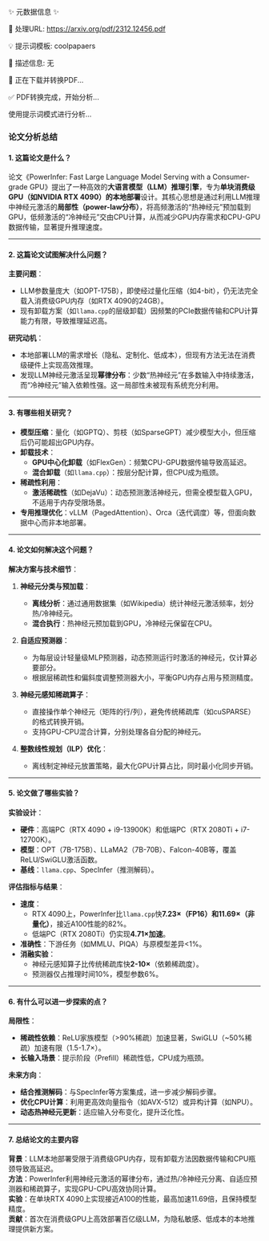 ✨ 元数据信息 ✨

📄 处理URL: https://arxiv.org/pdf/2312.12456.pdf

💡 提示词模板: coolpapaers

📝 描述信息: 无

🚀 正在下载并转换PDF...

✅ PDF转换完成，开始分析...

使用提示词模式进行分析...
### **论文分析总结**

#### **1. 这篇论文是什么？**  
论文《PowerInfer: Fast Large Language Model Serving with a Consumer-grade GPU》提出了一种高效的**大语言模型（LLM）推理引擎**，专为**单块消费级GPU（如NVIDIA RTX 4090）的本地部署**设计。其核心思想是通过利用LLM推理中神经元激活的**局部性（power-law分布）**，将高频激活的“热神经元”预加载到GPU，低频激活的“冷神经元”交由CPU计算，从而减少GPU内存需求和CPU-GPU数据传输，显著提升推理速度。

---

#### **2. 这篇论文试图解决什么问题？**  
**主要问题**：  
- LLM参数量庞大（如OPT-175B），即使经过量化压缩（如4-bit），仍无法完全载入消费级GPU内存（如RTX 4090的24GB）。  
- 现有卸载方案（如`llama.cpp`的层级卸载）因频繁的PCIe数据传输和CPU计算能力有限，导致推理延迟高。  

**研究动机**：  
- 本地部署LLM的需求增长（隐私、定制化、低成本），但现有方法无法在消费级硬件上实现高效推理。  
- 发现LLM神经元激活呈现**幂律分布**：少数“热神经元”在多数输入中持续激活，而“冷神经元”输入依赖性强。这一局部性未被现有系统充分利用。

---

#### **3. 有哪些相关研究？**  
- **模型压缩**：量化（如GPTQ）、剪枝（如SparseGPT）减少模型大小，但压缩后仍可能超出GPU内存。  
- **卸载技术**：  
  - **GPU中心化卸载**（如FlexGen）：频繁CPU-GPU数据传输导致高延迟。  
  - **混合卸载**（如`llama.cpp`）：按层分配计算，但CPU成为瓶颈。  
- **稀疏性利用**：  
  - **激活稀疏性**（如DejaVu）：动态预测激活神经元，但需全模型载入GPU，不适用于内存受限场景。  
- **专用推理优化**：vLLM（PagedAttention）、Orca（迭代调度）等，但面向数据中心而非本地部署。

---

#### **4. 论文如何解决这个问题？**  
**解决方案与技术细节**：  
1. **神经元分类与预加载**：  
   - **离线分析**：通过通用数据集（如Wikipedia）统计神经元激活频率，划分热/冷神经元。  
   - **混合执行**：热神经元预加载到GPU，冷神经元保留在CPU。  

2. **自适应预测器**：  
   - 为每层设计轻量级MLP预测器，动态预测运行时激活的神经元，仅计算必要部分。  
   - 根据层稀疏性和偏斜度调整预测器大小，平衡GPU内存占用与预测精度。  

3. **神经元感知稀疏算子**：  
   - 直接操作单个神经元（矩阵的行/列），避免传统稀疏库（如cuSPARSE）的格式转换开销。  
   - 支持GPU-CPU混合计算，分别处理各自分配的神经元。  

4. **整数线性规划（ILP）优化**：  
   - 离线制定神经元放置策略，最大化GPU计算占比，同时最小化同步开销。  

---

#### **5. 论文做了哪些实验？**  
**实验设计**：  
- **硬件**：高端PC（RTX 4090 + i9-13900K）和低端PC（RTX 2080Ti + i7-12700K）。  
- **模型**：OPT（7B-175B）、LLaMA2（7B-70B）、Falcon-40B等，覆盖ReLU/SwiGLU激活函数。  
- **基线**：`llama.cpp`、SpecInfer（推测解码）。  

**评估指标与结果**：  
- **速度**：  
  - RTX 4090上，PowerInfer比`llama.cpp`快**7.23×（FP16）**和**11.69×（非量化）**，接近A100性能的82%。  
  - 低端PC（RTX 2080Ti）仍实现**4.71×加速**。  
- **准确性**：下游任务（如MMLU、PIQA）与原模型差异<1%。  
- **消融实验**：  
  - 神经元感知算子比传统稀疏库快**2-10×**（依赖稀疏度）。  
  - 预测器仅占推理时间10%，模型参数6%。  

---

#### **6. 有什么可以进一步探索的点？**  
**局限性**：  
- **稀疏性依赖**：ReLU家族模型（>90%稀疏）加速显著，SwiGLU（~50%稀疏）加速有限（1.5-1.7×）。  
- **长输入场景**：提示阶段（Prefill）稀疏性低，CPU成为瓶颈。  

**未来方向**：  
- **结合推测解码**：与SpecInfer等方案集成，进一步减少解码步骤。  
- **优化CPU计算**：利用更高效向量指令（如AVX-512）或异构计算（如NPU）。  
- **动态热神经元更新**：适应输入分布变化，提升泛化性。  

---

#### **7. 总结论文的主要内容**  
**背景**：LLM本地部署受限于消费级GPU内存，现有卸载方法因数据传输和CPU瓶颈导致高延迟。  
**方法**：PowerInfer利用神经元激活的幂律分布，通过热/冷神经元分离、自适应预测器和稀疏算子，实现GPU-CPU高效协同计算。  
**实验**：在单块RTX 4090上实现接近A100的性能，最高加速11.69倍，且保持模型精度。  
**贡献**：首次在消费级GPU上高效部署百亿级LLM，为隐私敏感、低成本的本地推理提供新方案。